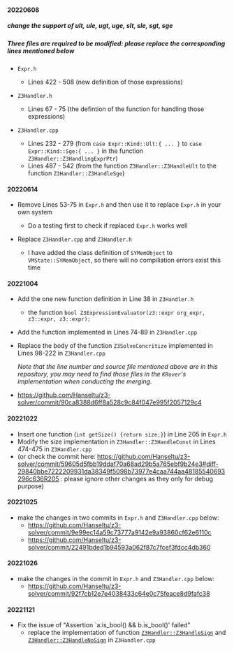 #### 20220608


##### change the support of ult, ule, ugt, uge, slt, sle, sgt, sge

##### Three files are required to be modified: please replace the corresponding lines mentioned below

* `Expr.h`
    * Lines 422 - 508 (new definition of those expressions)

* `Z3Handler.h`
    * Lines 67 - 75 (the defintion of the function for handling those expressions)

* `Z3Handler.cpp`
    * Lines 232 - 279 (from `case Expr::Kind::Ult:{ ... }` to `case Expr::Kind::Sge:{ ... }` in the function `Z3Handler::Z3HandlingExprPtr`)
    * Lines 487 - 542 (from the function `Z3Handler::Z3HandleUlt` to the function `Z3Handler::Z3HandleSge`)


#### 20220614

* Remove Lines 53-75 in `Expr.h` and then use it to replace `Expr.h` in your own system

    * Do a testing first to check if replaced `Expr.h` works well


* Replace `Z3Handler.cpp` and `Z3Handler.h`

    * I have added the class definition of `SYMemObject` to `VMState::SYMemObject`, so there will no compiliation errors exist this time


#### 20221004

* Add the one new function definition in Line 38 in `Z3Handler.h`
   * the function `bool Z3ExpressionEvaluator(z3::expr org_expr, z3::expr, z3::expr);`

* Add the function implemented in Lines 74-89 in `Z3Handler.cpp`

* Replace the body of the function `Z3SolveConcritize` implemented in Lines 98-222 in `Z3Handler.cpp`

   *Note that the line number and source file mentioned above are in this repository, you may need to find those files in the `KRover`'s implementation when conducting the merging.*
* https://github.com/Hanseltu/z3-solver/commit/90ca8388d6ff8a528c9c84f047e995f2057129c4


#### 20221022

* Insert one function (`int getSize() {return size;}`) in Line 205 in `Expr.h`
* Modify the size implementation in `Z3Handler::Z3HandleConst` in Lines 474-475 in `Z3Handler.cpp`
* (or check the commit here: https://github.com/Hanseltu/z3-solver/commit/59605d5fbb19ddaf70a68ad29b5a765ebf9b24e3#diff-29840bbe7222209931da38349f5098b73977e4caa744aa48185540693296c636R205 : please ignore other changes as they only for debug purpose)

#### 20221025

* make the changes in two commits in `Expr.h` and `Z3Handler.cpp` below:
   * https://github.com/Hanseltu/z3-solver/commit/9e99ec14a59c73777a9142e9a93860cf62e6110c
   * https://github.com/Hanseltu/z3-solver/commit/22491bded1b94593a062f87c7fcef3fdcc4db360

#### 20221026
* make the changes in the commit in `Expr.h` and `Z3Handler.cpp` below:
   * https://github.com/Hanseltu/z3-solver/commit/92f7cb12e7e4038433c64e0c75feace8d9fafc38


#### 20221121
*  Fix the issue of "Assertion `a.is_bool() && b.is_bool()' failed"
   * replace the implementation of function [`Z3Handler::Z3HandleSign`](https://github.com/Hanseltu/z3-solver/blob/main/Z3Handler.cpp#L713) and [`Z3Handler::Z3HandleNoSign`](https://github.com/Hanseltu/z3-solver/blob/main/Z3Handler.cpp#L727) in `Z3Handler.cpp`

